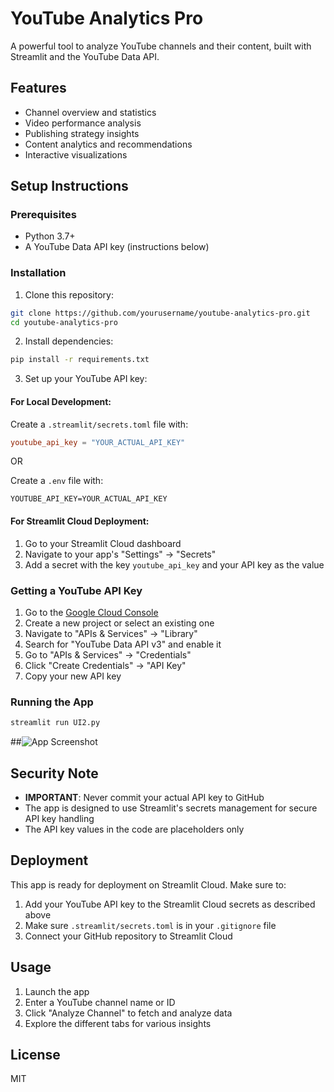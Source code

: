 # YouTube Analytics Pro

A powerful tool to analyze YouTube channels and their content, built with Streamlit and the YouTube Data API.

## Features

- Channel overview and statistics
- Video performance analysis
- Publishing strategy insights
- Content analytics and recommendations
- Interactive visualizations

## Setup Instructions

### Prerequisites

- Python 3.7+
- A YouTube Data API key (instructions below)

### Installation

1. Clone this repository:
```bash
git clone https://github.com/yourusername/youtube-analytics-pro.git
cd youtube-analytics-pro
```

2. Install dependencies:
```bash
pip install -r requirements.txt
```

3. Set up your YouTube API key:

#### For Local Development:

Create a `.streamlit/secrets.toml` file with:
```toml
youtube_api_key = "YOUR_ACTUAL_API_KEY"
```

OR

Create a `.env` file with:
```
YOUTUBE_API_KEY=YOUR_ACTUAL_API_KEY
```

#### For Streamlit Cloud Deployment:

1. Go to your Streamlit Cloud dashboard
2. Navigate to your app's "Settings" → "Secrets"
3. Add a secret with the key `youtube_api_key` and your API key as the value

### Getting a YouTube API Key

1. Go to the [Google Cloud Console](https://console.cloud.google.com/)
2. Create a new project or select an existing one
3. Navigate to "APIs & Services" → "Library"
4. Search for "YouTube Data API v3" and enable it
5. Go to "APIs & Services" → "Credentials"
6. Click "Create Credentials" → "API Key"
7. Copy your new API key

### Running the App

```bash
streamlit run UI2.py
```

##![App Screenshot](https://github.com/omkarnitturkar/YouTube_Channel_Analysis/blob/feature/integration/Youtube_2.png)

## Security Note

- **IMPORTANT**: Never commit your actual API key to GitHub
- The app is designed to use Streamlit's secrets management for secure API key handling
- The API key values in the code are placeholders only

## Deployment

This app is ready for deployment on Streamlit Cloud. Make sure to:

1. Add your YouTube API key to the Streamlit Cloud secrets as described above
2. Make sure `.streamlit/secrets.toml` is in your `.gitignore` file
3. Connect your GitHub repository to Streamlit Cloud

## Usage

1. Launch the app
2. Enter a YouTube channel name or ID
3. Click "Analyze Channel" to fetch and analyze data
4. Explore the different tabs for various insights

## License

MIT
